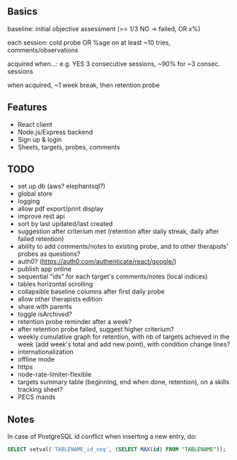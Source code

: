 ## Basics
baseline: initial objective assessment (>= 1/3 NO -> failed, OR x%)

each session: cold probe OR %age on at least ~10 tries, comments/observations

acquired when...: e.g. YES 3 consecutive sessions, ~90% for ~3 consec. sessions

when acquired, ~1 week break, then retention probe


## Features
- React client
- Node.js/Express backend
- Sign up & login
- Sheets, targets, probes, comments


## TODO
- set up db (aws? elephantsql?)
- global store
- logging
- allow pdf export/print display
- improve rest api
- sort by last updated/last created
- suggestion after criterium met (retention after daily streak, daily after failed retention)
- ability to add comments/notes to existing probe, and to other therapists' probes as questions?
- auth0? (https://auth0.com/authenticate/react/google/)
- publish app online
- sequential "ids" for each target's comments/notes (local indices)
- tables horizontal scrolling
- collapsible baseline columns after first daily probe
- allow other therapists edition
- share with parents
- toggle isArchived?
- retention probe reminder after a week?
- after retention probe failed, suggest higher criterium?
- weekly cumulative graph for retention, with nb of targets achieved in the week (add week's total and add new point), with condition change lines?
- internationalization
- offline mode
- https
- node-rate-limiter-flexible
- targets summary table (beginning, end when done, retention), on a skills tracking sheet?
- PECS mands

## Notes
In case of PostgreSQL id conflict when inserting a new entry, do:
```sql
SELECT setval('TABLENAME_id_seq', (SELECT MAX(id) FROM "TABLENAME"));
```
